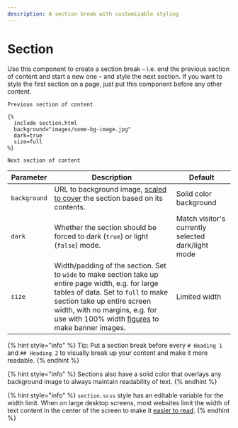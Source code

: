 ```yaml
---
description: A section break with customizable styling
---
```


# Section

Use this component to create a section break – i.e. end the previous section of content and start a new one – and style the next section. If you want to style the first section on a page, just put this component before any other content.

```liquid
Previous section of content

{%
  include section.html
  background="images/some-bg-image.jpg"
  dark=true
  size=full
%}

Next section of content
```

| Parameter    | Description                                                                                                                                                                                                                                                                | Default                                            |
| ------------ | -------------------------------------------------------------------------------------------------------------------------------------------------------------------------------------------------------------------------------------------------------------------------- | -------------------------------------------------- |
| `background` | URL to background image, [scaled to cover](https://developer.mozilla.org/en-US/docs/Web/CSS/object-fit) the section based on its contents.                                                                                                                                 | Solid color background                             |
| `dark`       | Whether the section should be forced to dark (`true`) or light (`false`) mode.                                                                                                                                                                                             | Match visitor's currently selected dark/light mode |
| `size`       | Width/padding of the section. Set to `wide` to make section take up entire page width, e.g. for large tables of data. Set to `full` to make section take up entire screen width, with no margins, e.g. for use with 100% width [figures](figure.md) to make banner images. | Limited width                                      |

{% hint style="info" %}
Tip: Put a section break before every `# Heading 1` and `## Heading 2` to visually break up your content and make it more readable.
{% endhint %}

{% hint style="info" %}
Sections also have a solid color that overlays any background image to always maintain readability of text.
{% endhint %}

{% hint style="info" %}
`section.scss` style has an editable variable for the width limit. When on large desktop screens, most websites limit the width of text content in the center of the screen to make it [easier to read](https://ux.stackexchange.com/questions/14928/why-do-websites-not-use-entire-width-of-browser).
{% endhint %}

